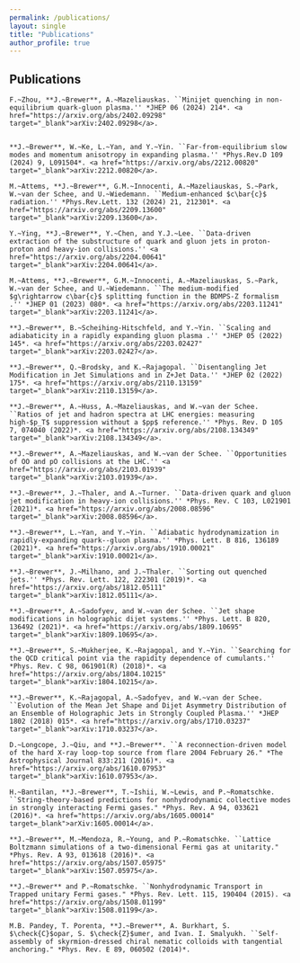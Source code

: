 ```yaml
---
permalink: /publications/
layout: single
title: "Publications"
author_profile: true
---
```


## Publications

	F.~Zhou, **J.~Brewer**, A.~Mazeliauskas. ``Minijet quenching in non-equilibrium quark-gluon plasma.'' *JHEP 06 (2024) 214*. <a href="https://arxiv.org/abs/2402.09298" target="_blank">arXiv:2402.09298</a>.

 
	**J.~Brewer**, W.~Ke, L.~Yan, and Y.~Yin. ``Far-from-equilibrium slow modes and momentum anisotropy in expanding plasma.'' *Phys.Rev.D 109 (2024) 9, L091504*. <a href="https://arxiv.org/abs/2212.00820" target="_blank">arXiv:2212.00820</a>.

	M.~Attems, **J.~Brewer**, G.M.~Innocenti, A.~Mazeliauskas, S.~Park, W.~van der Schee, and U.~Wiedemann. ``Medium-enhanced $c\bar{c}$ radiation.'' *Phys.Rev.Lett. 132 (2024) 21, 212301*. <a href="https://arxiv.org/abs/2209.13600" target="_blank">arXiv:2209.13600</a>.
	
	Y.~Ying, **J.~Brewer**, Y.~Chen, and Y.J.~Lee. ``Data-driven extraction of the substructure of quark and gluon jets in proton-proton and heavy-ion collisions.'' <a href="https://arxiv.org/abs/2204.00641" target="_blank">arXiv:2204.00641</a>.

	M.~Attems, **J.~Brewer**, G.M.~Innocenti, A.~Mazeliauskas, S.~Park, W.~van der Schee, and U.~Wiedemann. ``The medium-modified $g\rightarrow c\bar{c}$ splitting function in the BDMPS-Z formalism .'' *JHEP 01 (2023) 080*. <a href="https://arxiv.org/abs/2203.11241" target="_blank">arXiv:2203.11241</a>.

	**J.~Brewer**, B.~Scheihing-Hitschfeld, and Y.~Yin. ``Scaling and adiabaticity in a rapidly expanding gluon plasma .'' *JHEP 05 (2022) 145*. <a href="https://arxiv.org/abs/2203.02427" target="_blank">arXiv:2203.02427</a>.
	
	**J.~Brewer**, Q.~Brodsky, and K.~Rajagopal. ``Disentangling Jet Modification in Jet Simulations and in Z+Jet Data.'' *JHEP 02 (2022) 175*. <a href="https://arxiv.org/abs/2110.13159" target="_blank">arXiv:2110.13159</a>.
	
	**J.~Brewer**, A.~Huss, A.~Mazeliauskas, and W.~van der Schee. ``Ratios of jet and hadron spectra at LHC energies: measuring high-$p_T$ suppression without a $pp$ reference.'' *Phys. Rev. D 105 7, 074040 (2022)*. <a href="https://arxiv.org/abs/2108.134349" target="_blank">arXiv:2108.134349</a>. 

	**J.~Brewer**, A.~Mazeliauskas, and W.~van der Schee. ``Opportunities of OO and pO collisions at the LHC.'' <a href="https://arxiv.org/abs/2103.01939" target="_blank">arXiv:2103.01939</a>.

	**J.~Brewer**, J.~Thaler, and A.~Turner. ``Data-driven quark and gluon jet modification in heavy-ion collisions.'' *Phys. Rev. C 103, L021901 (2021)*. <a href="https://arxiv.org/abs/2008.08596" target="_blank">arXiv:2008.08596</a>.

	**J.~Brewer**, L.~Yan, and Y.~Yin. ``Adiabatic hydrodynamization in rapidly-expanding quark--gluon plasma.'' *Phys. Lett. B 816, 136189 (2021)*. <a href="https://arxiv.org/abs/1910.00021" target="_blank">arXiv:1910.00021</a>.

	**J.~Brewer**, J.~Milhano, and J.~Thaler. ``Sorting out quenched jets.'' *Phys. Rev. Lett. 122, 222301 (2019)*. <a href="https://arxiv.org/abs/1812.05111" target="_blank">arXiv:1812.05111</a>.

	**J.~Brewer**, A.~Sadofyev, and W.~van der Schee. ``Jet shape modifications in holographic dijet systems.'' *Phys. Lett. B 820, 136492 (2021)*. <a href="https://arxiv.org/abs/1809.10695" target="_blank">arXiv:1809.10695</a>.

	**J.~Brewer**, S.~Mukherjee, K.~Rajagopal, and Y.~Yin. ``Searching for the QCD critical point via the rapidity dependence of cumulants.'' *Phys. Rev. C 98, 061901(R) (2018)*. <a href="https://arxiv.org/abs/1804.10215" target="_blank">arXiv:1804.10215</a>.

	**J.~Brewer**, K.~Rajagopal, A.~Sadofyev, and W.~van der Schee. ``Evolution of the Mean Jet Shape and Dijet Asymmetry Distribution of an Ensemble of Holographic Jets in Strongly Coupled Plasma.'' *JHEP 1802 (2018) 015*. <a href="https://arxiv.org/abs/1710.03237" target="_blank">arXiv:1710.03237</a>.

	D.~Longcope, J.~Qiu, and **J.~Brewer**. ``A reconnection-driven model of the hard X-ray loop-top source from flare 2004 February 26." *The Astrophysical Journal 833:211 (2016)*. <a href="https://arxiv.org/abs/1610.07953" target="_blank">arXiv:1610.07953</a>.

	H.~Bantilan, **J.~Brewer**, T.~Ishii, W.~Lewis, and P.~Romatschke. ``String-theory-based predictions for nonhydrodynamic collective modes in strongly interacting Fermi gases." *Phys. Rev. A 94, 033621 (2016)*. <a href="https://arxiv.org/abs/1605.00014" target=_blank">arXiv:1605.00014</a>.

	**J.~Brewer**, M.~Mendoza, R.~Young, and P.~Romatschke. ``Lattice Boltzmann simulations of a two-dimensional Fermi gas at unitarity." *Phys. Rev. A 93, 013618 (2016)*. <a href="https://arxiv.org/abs/1507.05975" target="_blank">arXiv:1507.05975</a>.

	**J.~Brewer** and P.~Romatschke. ``Nonhydrodynamic Transport in Trapped unitary Fermi gases." *Phys. Rev. Lett. 115, 190404 (2015). <a href="https://arxiv.org/abs/1508.01199" target="_blank">arXiv:1508.01199</a>.

	M.B. Pandey, T. Porenta, **J.~Brewer**, A. Burkhart, S. $\check{C}$opar, S. $\check{Z}$umer, and Ivan. I. Smalyukh. ``Self-assembly of skyrmion-dressed chiral nematic colloids with tangential anchoring." *Phys. Rev. E 89, 060502 (2014)*.

